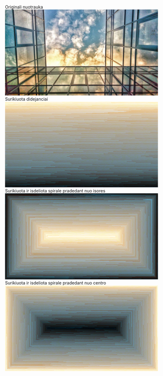 Originali nuotrauka
![Originali nuotrauka](NUOTRAUKOS/dangus.jpg)
Surikiuota didejanciai
![Surikiuota didejanciai](NUOTRAUKOS/dangus_surikiuota.bmp)
Surikiuota ir isdeliota spirale pradedant nuo isores
![Surikiuota ir isdeliota spirale pradedant nuo isores](NUOTRAUKOS/dangus_surikiuota_Spirale_nuo_isores.bmp)
Surikiuota ir isdeliota spirale pradedant nuo centro
![Surikiuota ir isdeliota spirale pradedant nuo centro](NUOTRAUKOS/dangus_surikiuota_Spirale_nuo_vidaus.bmp)
